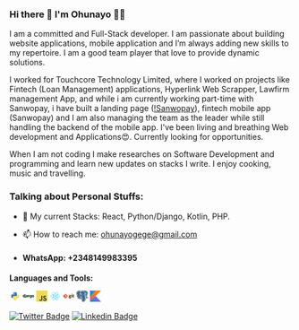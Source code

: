 ### Hi there 👋 I'm Ohunayo :man_technologist:

I am a committed and  Full-Stack developer. I am passionate about building website applications, mobile application and I’m always adding new skills to my repertoire. I am a good team player that love to provide dynamic solutions.

I worked for Touchcore Technology Limited, where I worked on projects like Fintech (Loan Management) applications, Hyperlink Web Scrapper, Lawfirm management App, and while i am currently working part-time with Sanwopay, i have built a landing page ([!Sanwopay](https://sanwopay.com)), fintech mobile app (Sanwopay) and I am also managing the team as the leader while still handling the backend of the mobile app. I've been living and breathing Web development and Applications😍. Currently looking for opportunities. 

When I am not coding I make researches on Software Development and programming and learn new updates on stacks I write. I enjoy cooking, music and travelling. 

### Talking about Personal Stuffs: 

- 🌱 My current Stacks: React, Python/Django, Kotlin, PHP.

- 📫 How to reach me: ohunayogege@gmail.com
-  #### WhatsApp: +2348149983395

**Languages and Tools:** 


<code><img height="20" src="https://raw.githubusercontent.com/github/explore/80688e429a7d4ef2fca1e82350fe8e3517d3494d/topics/python/python.png"></code>
<code><img height="20" src="https://raw.githubusercontent.com/github/explore/80688e429a7d4ef2fca1e82350fe8e3517d3494d/topics/django/django.png"></code>
<code><img height="20" src="https://raw.githubusercontent.com/github/explore/80688e429a7d4ef2fca1e82350fe8e3517d3494d/topics/javascript/javascript.png"></code>
<code><img height="20" src="https://raw.githubusercontent.com/github/explore/80688e429a7d4ef2fca1e82350fe8e3517d3494d/topics/react/react.png"></code>
<code><img height="20" src="https://raw.githubusercontent.com/github/explore/80688e429a7d4ef2fca1e82350fe8e3517d3494d/topics/git/git.png"></code>
<code><img height="20" src="https://raw.githubusercontent.com/github/explore/80688e429a7d4ef2fca1e82350fe8e3517d3494d/topics/postgresql/postgresql.png"></code>
<code><img height="20" src="https://raw.githubusercontent.com/github/explore/80688e429a7d4ef2fca1e82350fe8e3517d3494d/topics/kotlin/kotlin.png"></code>


[![Twitter Badge](https://img.shields.io/badge/-Twitter-1ca0f1?style=flat-square&labelColor=1ca0f1&logo=twitter&logoColor=white&link=https://twitter.com/ohunayogege)](https://twitter.com/ohunayogege) [![Linkedin Badge](https://img.shields.io/badge/-LinkedIn-blue?style=flat-square&logo=Linkedin&logoColor=white&link=https://www.linkedin.com/in/ohunayogege/)](https://www.linkedin.com/in/ohunayogege)

